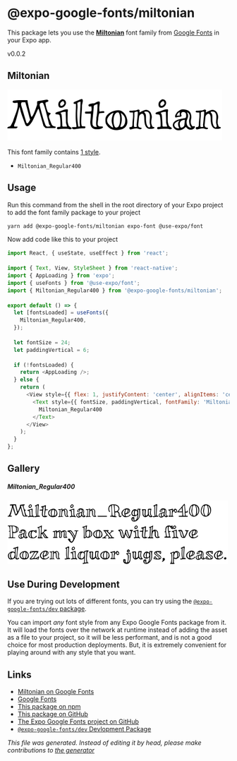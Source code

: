 # @expo-google-fonts/miltonian

This package lets you use the [**Miltonian**](https://fonts.google.com/specimen/Miltonian) font family from [Google Fonts](https://fonts.google.com/) in your Expo app.

v0.0.2

## Miltonian

![Miltonian](./font-family.png)

This font family contains [1 style](#gallery).

- `Miltonian_Regular400`

## Usage

Run this command from the shell in the root directory of your Expo project to add the font family package to your project
```sh
yarn add @expo-google-fonts/miltonian expo-font @use-expo/font
```

Now add code like this to your project
```js
import React, { useState, useEffect } from 'react';

import { Text, View, StyleSheet } from 'react-native';
import { AppLoading } from 'expo';
import { useFonts } from '@use-expo/font';
import { Miltonian_Regular400 } from '@expo-google-fonts/miltonian';

export default () => {
  let [fontsLoaded] = useFonts({
    Miltonian_Regular400,
  });

  let fontSize = 24;
  let paddingVertical = 6;

  if (!fontsLoaded) {
    return <AppLoading />;
  } else {
    return (
      <View style={{ flex: 1, justifyContent: 'center', alignItems: 'center' }}>
        <Text style={{ fontSize, paddingVertical, fontFamily: 'Miltonian_Regular400' }}>
          Miltonian_Regular400
        </Text>
      </View>
    );
  }
};

```

## Gallery

##### Miltonian_Regular400
![Miltonian_Regular400](./39ba52477439aa52410287a79a2d8064fb7b18f82af5f6ae22fd50b70e31d96c.ttf.png)


## Use During Development

If you are trying out lots of different fonts, you can try using the [`@expo-google-fonts/dev` package](https://www.npmjs.com/package/@expo-google-fonts/dev).

You can import *any* font style from any Expo Google Fonts package from it. It will load the fonts
over the network at runtime instead of adding the asset as a file to your project, so it will be 
less performant, and is not a good choice for most production deployments. But, it is extremely convenient
for playing around with any style that you want.

## Links

- [Miltonian on Google Fonts](https://fonts.google.com/specimen/Miltonian)
- [Google Fonts](https://fonts.google.com/)
- [This package on npm](https://www.npmjs.com/package/@expo-google-fonts/miltonian)
- [This package on GitHub](https://github.com/expo/google-fonts/tree/master/font-packages/miltonian)
- [The Expo Google Fonts project on GitHub](https://github.com/expo/google-fonts)
- [`@expo-google-fonts/dev` Devlopment Package](https://github.com/expo/google-fonts/tree/master/font-packages/dev)


*This file was generated. Instead of editing it by head, please make contributions to [the generator](https://github.com/expo/google-fonts/tree/master/packages/generator)*
